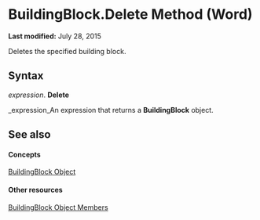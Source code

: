 
# BuildingBlock.Delete Method (Word)

 **Last modified:** July 28, 2015

Deletes the specified building block.

## Syntax

 _expression_. **Delete**

 _expression_An expression that returns a  **BuildingBlock** object.


## See also


#### Concepts


 [BuildingBlock Object](2558b89f-8552-bb71-fa40-101cab2635ba.md)
#### Other resources


 [BuildingBlock Object Members](56fb71a6-3ee7-77ee-eaa3-17f16692aa18.md)
